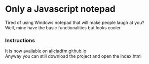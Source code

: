 # Only a Javascript notepad
Tired of using Windows notepad that will make people laugh at you?<br />
Well, mine have the basic functionalities but looks cooler.

### Instructions
It is now available on <a href="aliciadfm.github.io">aliciadfm.github.io</a><br />
Anyway you can still download the project and open the index.html
